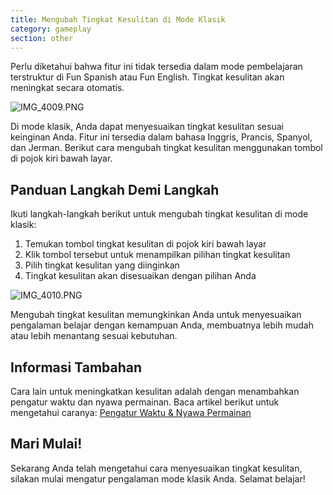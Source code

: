```yaml
---
title: Mengubah Tingkat Kesulitan di Mode Klasik
category: gameplay
section: other
---
```

Perlu diketahui bahwa fitur ini tidak tersedia dalam mode pembelajaran terstruktur di Fun Spanish atau Fun English. Tingkat kesulitan akan meningkat secara otomatis.


![IMG_4009.PNG](https://help.studycat.com/hc/article_attachments/35685764333977)


Di mode klasik, Anda dapat menyesuaikan tingkat kesulitan sesuai keinginan Anda. Fitur ini tersedia dalam bahasa Inggris, Prancis, Spanyol, dan Jerman. Berikut cara mengubah tingkat kesulitan menggunakan tombol di pojok kiri bawah layar.


## Panduan Langkah Demi Langkah


Ikuti langkah-langkah berikut untuk mengubah tingkat kesulitan di mode klasik:


1. Temukan tombol tingkat kesulitan di pojok kiri bawah layar
2. Klik tombol tersebut untuk menampilkan pilihan tingkat kesulitan
3. Pilih tingkat kesulitan yang diinginkan
4. Tingkat kesulitan akan disesuaikan dengan pilihan Anda


![IMG_4010.PNG](https://help.studycat.com/hc/article_attachments/35685764338201)


Mengubah tingkat kesulitan memungkinkan Anda untuk menyesuaikan pengalaman belajar dengan kemampuan Anda, membuatnya lebih mudah atau lebih menantang sesuai kebutuhan.


## Informasi Tambahan


Cara lain untuk meningkatkan kesulitan adalah dengan menambahkan pengatur waktu dan nyawa permainan. Baca artikel berikut untuk mengetahui caranya: [Pengatur Waktu & Nyawa Permainan](https://help.studycat.com/hc/en-us/articles/27187476326297)


## Mari Mulai!


Sekarang Anda telah mengetahui cara menyesuaikan tingkat kesulitan, silakan mulai mengatur pengalaman mode klasik Anda. Selamat belajar!